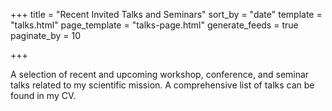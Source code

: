 +++
title = "Recent Invited Talks and Seminars"
sort_by = "date"
template = "talks.html"
page_template = "talks-page.html"
generate_feeds = true
paginate_by = 10

+++

A selection of recent and upcoming workshop, conference, and seminar talks related to my scientific mission.  A comprehensive list of talks can be found in my CV.
